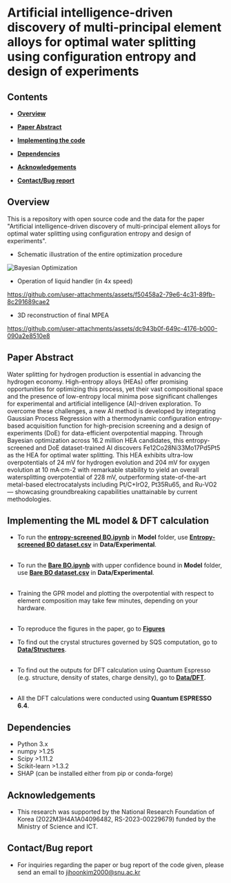 # Artificial intelligence-driven discovery of multi-principal element alloys for optimal water splitting using configuration entropy and design of experiments

## Contents
+ **[Overview](https://github.com/jihoonkim2000/entropy-screened-BO/tree/main?tab=readme-ov-file#overview)**

+ **[Paper Abstract](https://github.com/jihoonkim2000/entropy-screened-BO/tree/main?tab=readme-ov-file#paper-abstract)**
  

+ **[Implementing the code](https://github.com/jihoonkim2000/entropy-screened-BO/tree/main?tab=readme-ov-file#implementing-the-ml-model--dft-calculation)**


+ **[Dependencies](https://github.com/jihoonkim2000/entropy-screened-BO/tree/main?tab=readme-ov-file#dependencies)**


+ **[Acknowledgements](https://github.com/jihoonkim2000/entropy-screened-BO/tree/main?tab=readme-ov-file#acknowledgements)**


+ **[Contact/Bug report](https://github.com/jihoonkim2000/entropy-screened-BO/tree/main?tab=readme-ov-file#contactbug-report)**
  
## Overview
This is a repository with open source code and the data for the paper "Artificial intelligence-driven discovery of multi-principal element alloys for optimal water splitting using configuration entropy and design of experiments". <br/>
+ Schematic illustration of the entire optimization procedure

![Bayesian Optimization](https://github.com/user-attachments/assets/2bbf421b-ab5e-47fa-9391-395da2577e90)

+ Operation of liquid handler (in 4x speed)
  
https://github.com/user-attachments/assets/f50458a2-79e6-4c31-89fb-8c291689cae2

+ 3D reconstruction of final MPEA


https://github.com/user-attachments/assets/dc943b0f-649c-4176-b000-090a2e8510e8



## Paper Abstract
Water splitting for hydrogen production is essential in advancing the hydrogen economy. High-entropy alloys (HEAs) offer promising opportunities for optimizing this process, yet their vast compositional space and the presence of low-entropy local minima pose significant challenges for experimental and artificial intelligence (AI)-driven exploration. To overcome these challenges, a new AI method is developed by integrating Gaussian Process Regression with a thermodynamic configuration entropy-based acquisition function for high-precision screening and a design of experiments (DoE) for data-efficient overpotential mapping. Through Bayesian optimization across 16.2 million HEA candidates, this entropy-screened and DoE dataset-trained AI discovers Fe12Co28Ni33Mo17Pd5Pt5 as the HEA for optimal water splitting. This HEA exhibits ultra-low overpotentials of 24 mV for hydrogen evolution and 204 mV for oxygen evolution at 10 mA·cm-2 with remarkable stability to yield an overall watersplitting overpotential of 228 mV, outperforming state-of-the-art metal-based electrocatalysts including Pt/C+IrO2, Pt35Ru65, and Ru-VO2 — showcasing groundbreaking capabilities unattainable by current methodologies.


## Implementing the ML model & DFT calculation

+ To run the [**entropy-screened BO.ipynb**](https://github.com/jihoonkim2000/entropy-screened-BO/blob/main/Model/Entropy-screened%20BO.ipynb) in **Model** folder, use [**Entropy-screened BO dataset.csv**](https://github.com/jihoonkim2000/entropy-screened-BO/blob/main/Data/Experimental/Entropy-screened%20BO%20dataset.csv) in **Data/Experimental**.
<br/><br/>

+ To run the [**Bare BO.ipynb**](https://github.com/jihoonkim2000/entropy-screened-BO/blob/main/Model/Bare%20BO.ipynb) with upper confidence bound in **Model** folder, use [**Bare BO dataset.csv**](https://github.com/jihoonkim2000/entropy-screened-BO/blob/main/Data/Experimental/Bare%20BO%20dataset.csv) in **Data/Experimental**.
<br/><br/>

+ Training the GPR model and plotting the overpotential with respect to element composition may take few minutes, depending on your hardware.
<br/><br/>

+ To reproduce the figures in the paper, go to [**Figures**](Figures)

+ To find out the crystal structures governed by SQS computation, go to [**Data/Structures**](https://github.com/jihoonkim2000/entropy-screened-BO/tree/main/Data/Structures).
<br/><br/>

+ To find out the outputs for DFT calculation using Quantum Espresso (e.g. structure, density of states, charge density), go to [**Data/DFT**](Data/DFT).
<br/><br/>

+ All the DFT calculations were conducted using **Quantum ESPRESSO 6.4**. 

## Dependencies
+ Python 3.x <br/>
+ numpy >1.25 <br/>
+ Scipy >1.11.2 <br/>
+ Scikit-learn >1.3.2 <br/>
+ SHAP (can be installed either from pip or conda-forge) 

## Acknowledgements
+ This research was supported by the National Research Foundation of Korea (2022M3H4A1A04096482, RS-2023-00229679) funded by the Ministry of Science and ICT.


## Contact/Bug report
+ For inquiries regarding the paper or bug report of the code given, please send an email to jihoonkim2000@snu.ac.kr
